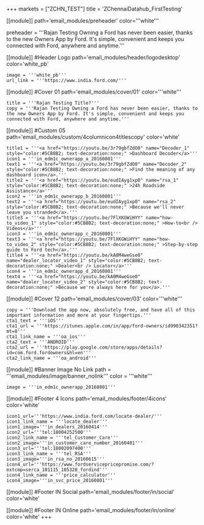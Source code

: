 +++
markets = ["ZCHN_TEST"]
title = 'ZChennaiDatahub_FirstTesting'

[[module]]
path='email_modules/preheader'
color='''white'''

preheader = '''Rajan Testing Owning a Ford has never been easier, thanks to the new Owners App by Ford. It's simple, convenient and keeps you connected with Ford, anywhere and anytime.'''

[[module]] #Header Logo
path='email_modules/header/logodesktop'
color='white_pb'

	image = '''white_pb'''
	url_link = '''https://www.india.ford.com/'''

[[module]] #Cover 01
path='email_modules/cover/01'
color='''white'''
 
	title = '''Rajan Testing Title?'''
	copy = '''Rajan Testing Owning a Ford has never been easier, thanks to the new Owners App by Ford. It's simple, convenient and keeps you connected with Ford, anywhere and anytime.'''

[[module]] #Custom 05
path='email_modules/custom/4columnicon4titlescopy'
color='white'

	title1 = '''<a href="https://youtu.be/3r79gbfZdO8" name="Decoder_1" style="color:#5CB8B2; text-decoration:none;" >Dashboard Decoder</a>'''
	icon1 = '''in_edm1c_ownerapp_a_20160801'''
	text1 = '''<a href="https://youtu.be/3r79gbfZdO8" name="Decoder_2" style="color:#5CB8B2; text-decoration:none;" >Find the meaning of any dashboard icon</a>.'''
	title2 = '''<a href="https://youtu.be/eudIAyg1xp0" name="rsa_1" style="color:#5CB8B2; text-decoration:none;" >24h Roadside Assistance</a>'''
	icon2 = '''in_edm1c_ownerapp_b_20160801'''
	text2 = '''<a href="https://youtu.be/eudIAyg1xp0" name="rsa_2" style="color:#5CB8B2; text-decoration:none;" >Because we'll never leave you stranded</a>.'''
	title3 = '''<a href="https://youtu.be/7FlXKGWiHYY" name="how-to_video_1" style="color:#5CB8B2; text-decoration:none;" >How-to<br /> Videos</a>'''
	icon3 = '''in_edm1c_ownerapp_c_20160801'''
	text3 = '''<a href="https://youtu.be/7FlXKGWiHYY" name="how-to_video_2" style="color:#5CB8B2; text-decoration:none;" >Step-by-step guide to Ford tech</a>.'''
	title4 = '''<a href="https://youtu.be/kA0M4weGse0" name="dealer_locater_video_1" style="color:#5CB8B2; text-decoration:none;" >Dealer<br /> Locator</a>'''
	icon4 = '''in_edm1c_ownerapp_d_20160801'''
	text4 = '''<a href="https://youtu.be/kA0M4weGse0" name="dealer_locater_video_2" style="color:#5CB8B2; text-decoration:none;" >Because we're always here for you</a>.'''

[[module]] #Cover 12
path='email_modules/cover/03'
color='''white'''

	copy = '''Download the app now, absolutely free, and have all of this important information and more at your fingertips.'''
	cta1_text = '''iOS'''
	cta1_url = '''https://itunes.apple.com/in/app/ford-owners/id990342351?mt=8'''
	cta1_link_name = '''oa_ios'''
	cta2_text = '''ANDROID'''
	cta2_url = '''https://play.google.com/store/apps/details?id=com.ford.fordowners&hl=en'''
	cta2_link_name = '''oa_android'''

[[module]] #Banner Image No Link
path = '''email_modules/image/banner_nolink'''
color = '''white'''

	image = '''in_edm1c_ownerapp_20160801'''

[[module]] #Footer 4 Icons
path='email_modules/footer/4icons'
color='white'

	icon1_url='''https://www.india.ford.com/locate-dealer/'''
	icon1_link_name = '''locate_dealer'''
	icon1_image='''in_dealers_20160414'''
	icon2_url='''tel:18004252500'''
	icon2_link_name = '''tel_Customer_Care'''
	icon2_image='''in_customer_care_number_20160401'''
	icon3_url='''tel:18002097400'''
	icon3_link_name = '''tel_RSA'''
	icon3_image='''in_rsa_no_20160615'''
	icon4_url='''https://www.fordservicepricepromise.com/?extcmp=serca_101115_105328_fordind'''
	icon4_link_name = '''price_calculator'''
	icon4_image='''in_svc_price_20160801'''

[[module]] #Footer IN Social
path='email_modules/footer/in/social'
color='white'

[[module]] #Footer IN Online
path='email_modules/footer/in/online'
color='white'
+++